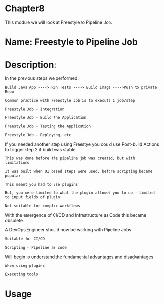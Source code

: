 # Chapter8
This module we will look at Freestyle to Pipeline Job.

# Name: Freestyle to Pipeline Job

# Description: 

In the previous steps we performed:


    Build Java App ----> Run Tests ----> Build Image ---->Push to private Repo

    Common practice with Freestyle Job is to execute 1 job/step

    Freestyle Job - Integration

    Freestyle Job - Build the Application

    Freestyle Job - Testing the Application

    Freestyle Job - Deploying, etc

If you needed another step using Freestye you could use Post-build Actions to trigger step 2 if build was stable

    This was done before the pipeline job was created, but with limitations

    It was built when UI based steps were used, before scripting became popular

    This meant you had to use plugins

    But, you were limited to what the plugin allowed you to do - limited to input fields of plugin

    Not suitable for complex workflows

With the emergence of CI/CD and Infrastructure as Code this became obsolete



A DevOps Engineer should now be working with Pipeline Jobs


    Suitable for CI/CD

    Scripting - Pipeline as code


Will begin to understand the fundamental advantages and disadvantages 

    When using plugins

    Executing tools

    



# Usage


    